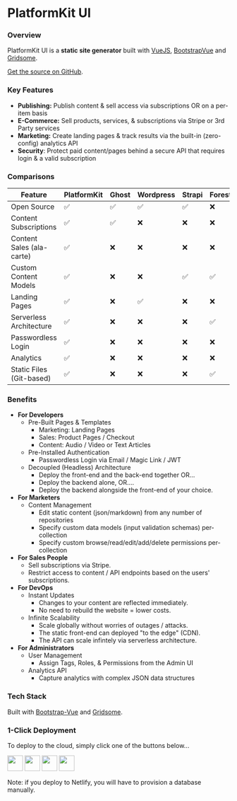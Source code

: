 # PlatformKit UI

### Overview

PlatformKit UI is a **static site generator** built with [VueJS](https://www.vuejs.org), [BootstrapVue](https://bootstrap-vue.org) and [Gridsome](https://www.gridsome.org).

[Get the source on GitHub](https://github.com/platform-kit/platformkit-ui).

### Key Features

- **Publishing:** Publish content & sell access via subscriptions OR on a per-item basis
- **E-Commerce:** Sell products, services, & subscriptions via Stripe or 3rd Party services
- **Marketing:** Create landing pages & track results via the built-in (zero-config) analytics API
- **Security**: Protect paid content/pages behind a secure API that requires login & a valid subscription

### Comparisons

| Feature                  | PlatformKit  | Ghost         | Wordpress | Strapi     | Forestry     | Contentful    |
| ------------------------ | ------------ | ------------- | --------- | ---------- | ------------ | ------------- |  
| Open Source              | ✅           | ✅             | ✅        | ✅         | ❌            | ❌            |
| Content Subscriptions    | ✅           | ✅             | ❌        | ❌         | ❌            | ❌            |
| Content Sales (ala-carte)| ✅           | ❌             | ❌        | ❌         | ❌            | ❌            |
| Custom Content Models    | ✅           | ❌             | ❌        | ✅         | ✅            | ✅            |
| Landing Pages            | ✅           | ❌             | ✅        | ❌         | ❌            | ❌            |
| Serverless Architecture  | ✅           | ❌             | ❌        | ❌         | ✅            | ✅            |
| Passwordless Login       | ✅           | ❌             | ❌        | ❌         | ❌            | ❌            |
| Analytics                | ✅           | ❌             | ❌        | ❌         | ❌            | ❌            |
| Static Files (Git-based) | ✅           | ❌             | ❌        | ❌         | ✅            | ❌            |

### Benefits
- **For Developers**
  - Pre-Built Pages & Templates
    - Marketing: Landing Pages
    - Sales: Product Pages / Checkout
    - Content: Audio / Video or Text Articles
  - Pre-Installed Authentication
    - Passwordless Login via Email / Magic Link / JWT    
  - Decoupled (Headless) Architecture
    - Deploy the front-end and the back-end together OR...
    - Deploy the backend alone, OR....
    - Deploy the backend alongside the front-end of your choice.
- **For Marketers**
  - Content Management
    - Edit static content (json/markdown) from any number of repositories
    - Specify custom data models (input validation schemas) per-collection
    - Specify custom browse/read/edit/add/delete permissions per-collection
- **For Sales People**
  - Sell subscriptions via Stripe.
  - Restrict access to content / API endpoints based on the users' subscriptions.
- **For DevOps**
  - Instant Updates
    - Changes to your content are reflected immediately.
    - No need to rebuild the website = lower costs.
  - Infinite Scalability
    - Scale globally without worries of outages / attacks.
    - The static front-end can deployed "to the edge" (CDN).
    - The API can scale infintely via serverless architecture.
- **For Administrators**
  - User Management
    - Assign Tags, Roles, & Permissions from the Admin UI  
  - Analytics API
    - Capture analytics with complex JSON data structures

### Tech Stack 
Built with [Bootstrap-Vue](https://bootstrap-vue.org) and [Gridsome](https://gridsome.org).

### 1-Click Deployment

To deploy to the cloud, simply click one of the buttons below...

<a href="https://heroku.com/deploy?template=https://github.com/platform-kit/platformkit-ui" target="_blank"><img src="https://www.herokucdn.com/deploy/button.svg" height="35"></a> <a href="https://render.com/deploy?repo=https://github.com/platform-kit/platformkit-api" target="_blank"><img src="https://render.com/images/deploy-to-render-button.svg" height="35"></a> <a href="https://cloud.digitalocean.com/apps/new?repo=https://github.com/platform-kit/platformkit-api/tree/main" target="_blank"><img src="https://www.deploytodo.com/do-btn-blue.svg" height="35"></a> <a href="https://app.netlify.com/start/deploy?repository=https://github.com/platform-kit/platformkit-ui" target="_blank"><img height="35" src="https://www.netlify.com/img/deploy/button.svg"></a> 

Note: if you deploy to Netlify, you will have to provision a database manually.



